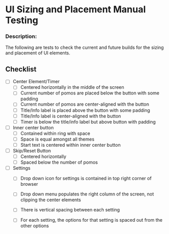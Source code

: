 # UI Sizing and Placement Manual Testing

### Description:

The following are tests to check the current and future builds for the sizing and placement of UI elements.

## Checklist

- [ ] Center Element/Timer
    - [ ] Centered horizontally in the middle of the screen
    - [ ] Current number of pomos are placed below the button with some padding
    - [ ] Current number of pomos are center-aligned with the button
    - [ ] Title/Info label is placed above the button with some padding
    - [ ] Title/Info label is center-aligned with the button
    - [ ] Timer is below the title/info label but above button with padding
- [ ] Inner center button
    - [ ] Contained within ring with space
    - [ ] Space is equal amongst all themes
    - [ ] Start text is centered within inner center button
- [ ] Skip/Reset Button
    - [ ] Centered horizontally
    - [ ] Spaced below the number of pomos
- [ ] Settings
    - [ ] Drop down icon for settings is contained in top right corner of browser
    - [ ] Drop down menu populates the right column of the screen, not clipping the center elements
    - [ ] There is vertical spacing between each setting
    - [ ] For each setting, the options for that setting is spaced out from the other options
    
